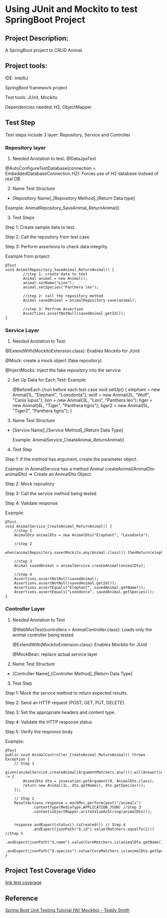
#  Using JUnit and Mockito to test SpringBoot Project

## Project Description:
A SpringBoot project to CRUD Animal.

## Project tools:
IDE: IntelliJ

SpringBoot framework project

Test tools: JUnit, Mockito

Dependencies needed: H2, ObjectMapper

## Test Step
Test steps include 3 layer: Repository, Service and Controller

### Repository layer
1. Needed Anotation to test: 
@DataJpaTest

@AutoConfigureTestDatabase(connection = EmbeddedDatabaseConnection.H2): Forces use of H2 database instead of real DB

2. Name Test Structure

- [Repository Name]\_[Repository Method]\_[Return Data type]

Example: AnimalRepository_SaveAnimal_ReturnAnimal() 

3. Test Steps

Step 1: Create sample data to test.

Step 2: Call the repository from test case.

Step 3: Perform assertions to check data integrity.


Example from project: 

    @Test
    void AnimalRepository_SaveAnimal_ReturnAnimal() {
            //step 1: create data to test
            Animal animal = new Animal();
            animal.setName("Lion");
            animal.setSpecies("Panthera leo");

            //step 2: call the repository method
            Animal savedAnimal = animalRepository.save(animal);
            
            //step 3: Perfrom Assertion
            Assertions.assertNotNull(savedAnimal.getId());
    }


### Service Layer

1. Needed Anotation to Test:

@ExtendWith(MockitoExtension.class): Enables Mockito for JUnit

@Mock: create a mock object (fake repository)

@InjectMocks: inject the fake repository into the service


2. Set Up Data for Each Test:
Example:

    @BeforeEach //run before each test case 
    void setUp() {
        elephant = new Animal(1L, "Elephant", "Loxodonta");
        wolf = new Animal(2L, "Wolf", "Canis lupus");
        lion = new Animal(3L, "Lion", "Panthera leo");
        tiger = new Animal(4L, "Tiger", "Panthera tigris");
        tiger2 = new Animal(5L, "Tiger2", "Panthera tigris");
    }


3. Name Test Structure
- [Service Name]\_[Service Method]\_[Return Data Type]

  Example: AnimalService_CreateAnimal_ReturnAnimal()

4. Test Step

Step 1: If the method has argument, create the parameter object. 

Example: In AnimalService has a method Animal createAnimal(AnimalDto animalDto) => Create an AnimalDto Object.

Step 2: Mock repository

Step 3: Call the service method being tested

Step 4: Validate response

Example:


    @Test
    void AnimalService_CreateAnimal_ReturnAnimal() {
        //step 1
        AnimalDto animalDto = new AnimalDto("Elephant", "Loxodonta");

        //step 2
        when(animalRepository.save(Mockito.any(Animal.class))).thenReturn(elephant);

        //step 3
        Animal savedAnimal = animalService.createAnimal(animalDto);

        //step 4
        Assertions.assertNotNull(savedAnimal);
        Assertions.assertNotNull(savedAnimal.getId());
        Assertions.assertEquals("Elephant", savedAnimal.getName());
        Assertions.assertEquals("Loxodonta", savedAnimal.getSpecies());
    }

### Controller Layer
1. Needed Anotation to Test

    @WebMvcTest(controllers = AnimalController.class): Loads only the animal controller being tested	
    
    @ExtendWith(MockitoExtension.class): Enables Mockito for JUnit

    @MockBean: replace actual service layer

2. Name Test Structure

- [Controller Name]\_[Controller Method]\_[Return Data Type]

3. Test Step

Step 1: Mock the service method to return expected results.

Step 2: Send an HTTP request (POST, GET, PUT, DELETE).

Step 3: Set the appropriate headers and content type.

Step 4: Validate the HTTP response status

Step 5: Verify the response body

Example: 

    @Test
    public void AnimalController_CreateAnimal_ReturnAnimal() throws Exception {
        // Step 1
        given(animalService.createAnimal(ArgumentMatchers.any())).willAnswer(invocation -> {
            AnimalDto dto = invocation.getArgument(0, AnimalDto.class);
            return new Animal(1L, dto.getName(), dto.getSpecies()); 
        });

        // Step 2
        ResultActions response = mockMvc.perform(post("/animals")
                .contentType(MediaType.APPLICATION_JSON) //Step 3
                .content(objectMapper.writeValueAsString(animalDto)));

        
        response.andExpect(status().isCreated()) // Step 4
                .andExpect(jsonPath("$.id").value(Matchers.equalTo(1))) //Step 5
                .andExpect(jsonPath("$.name").value(CoreMatchers.is(animalDto.getName())))
                .andExpect(jsonPath("$.species").value(CoreMatchers.is(animalDto.getSpecies())));
    }


## Project Test Coverage Video
[link test coverage](https://www.youtube.com/watch?v=ZmKPRi8vpaA)


## Reference
[Spring Boot Unit Testing Tutorial (W/ Mockito) - Teddy Smith](https://www.youtube.com/watch?v=jqwZthuBmZY&list=PL82C6-O4XrHcg8sNwpoDDhcxUCbFy855E)





